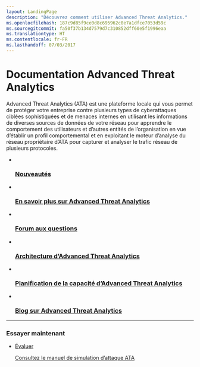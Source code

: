 ```yaml
---
layout: LandingPage
description: "Découvrez comment utiliser Advanced Threat Analytics."
ms.openlocfilehash: 187c9d85f9ce0d8c695962c0e7a1dfce7053d59c
ms.sourcegitcommit: fa50f37b134d7579d7c310852dff60e5f1996eaa
ms.translationtype: HT
ms.contentlocale: fr-FR
ms.lasthandoff: 07/03/2017
---
```

# <a name="advanced-threat-analytics-documentation"></a>Documentation Advanced Threat Analytics

Advanced Threat Analytics (ATA) est une plateforme locale qui vous permet de protéger votre entreprise contre plusieurs types de cyberattaques ciblées sophistiquées et de menaces internes en utilisant les informations de diverses sources de données de votre réseau pour apprendre le comportement des utilisateurs et d’autres entités de l’organisation en vue d’établir un profil comportemental et en exploitant le moteur d’analyse du réseau propriétaire d’ATA pour capturer et analyser le trafic réseau de plusieurs protocoles.

<ul class="panelContent cardsFTitle">
    <li>
        <a href="/advanced-threat-analytics/whats-new-version-1.8">
        <div class="cardSize">
            <div class="cardPadding">
                <div class="card">
                    <div class="cardImageOuter">
                        <div class="cardImage">
                            <img src="/media/common/i_whats-new.svg" alt="" />
                        </div>
                    </div>
                    <div class="cardText">
                        <h3>Nouveautés</h3>
                    </div>
                </div>
            </div>
        </div>
        </a>
    </li>
    <li>
        <a href="/advanced-threat-analytics/understand-explore/what-is-ata">
        <div class="cardSize">
            <div class="cardPadding">
                <div class="card">
                    <div class="cardImageOuter">
                        <div class="cardImage">
                            <img src="/media/common/i_learn-about.svg" alt="" />
                        </div>
                    </div>
                    <div class="cardText">
                        <h3>En savoir plus sur Advanced Threat Analytics</h3>
                    </div>
                </div>
            </div>
        </div>
        </a>
    </li>
    <li>
        <a href="/advanced-threat-analytics/understand-explore/ata-technical-faq"> 
        <div class="cardSize">
            <div class="cardPadding">
                <div class="card">
                    <div class="cardImageOuter">
                        <div class="cardImage">
                            <img src="/media/common/i_support.svg" alt="" />
                        </div>
                    </div>
                    <div class="cardText">
                        <h3>Forum aux questions</h3>
                    </div>
                </div>
            </div>
        </div>
        </a>
    </li>
    <li>
        <a href="/advanced-threat-analytics/plan-design/ata-architecture"> 
        <div class="cardSize">
            <div class="cardPadding">
                <div class="card">
                    <div class="cardImageOuter">
                        <div class="cardImage">
                            <img src="/media/common/i_architecture.svg" alt="" />
                        </div>
                    </div>
                    <div class="cardText">
                        <h3>Architecture d’Advanced Threat Analytics</h3>
                    </div>
                </div>
            </div>
        </div>
        </a>
    </li>
    <li>
        <a href="/advanced-threat-analytics/plan-design/ata-capacity-planning"> 
        <div class="cardSize">
            <div class="cardPadding">
                <div class="card">
                    <div class="cardImageOuter">
                        <div class="cardImage">
                            <img src="/media/common/i_tasks.svg" alt="" />
                        </div>
                    </div>
                    <div class="cardText">
                        <h3>Planification de la capacité d’Advanced Threat Analytics</h3>
                    </div>
                </div>
            </div>
        </div>
        </a>
    </li>
    <li>
        <a href="https://blogs.technet.microsoft.com/enterprisemobility/author/microsoft-advanced-threat-analytics-team/"> 
        <div class="cardSize">
            <div class="cardPadding">
                <div class="card">
                    <div class="cardImageOuter">
                        <div class="cardImage">
                            <img src="/media/common/i_blog.svg" alt="" />
                        </div>
                    </div>
                    <div class="cardText">
                        <h3>Blog sur Advanced Threat Analytics</h3>
                    </div>
                </div>
            </div>
        </div>
        </a>
    </li>
</ul>

---

<h3>Essayer maintenant</h3>
<ul class="panelContent cardsW">
    <li>
        <div class="cardSize">
            <div class="cardPadding">
                <div class="card">
                    <div class="cardText">
                        <p><a href="https://go.microsoft.com/fwlink/?linkid=836487">Évaluer</a></p>
                        <p><a href="https://docs.microsoft.com/enterprise-mobility-security/solutions/ata-attack-simulation-playbook">Consultez le manuel de simulation d’attaque ATA</a></p>
                    </div>
                </div>
            </div>
        </div>
    </li>  
</ul>
